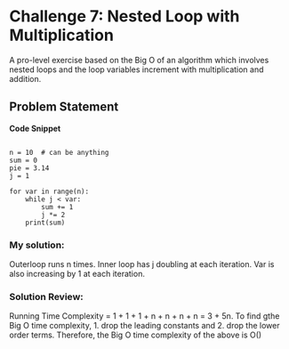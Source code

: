 # Challenge 7: Nested Loop with Multiplication
A pro-level exercise based on the Big O of an algorithm which involves nested loops and the loop variables increment with multiplication and addition.

## Problem Statement
**Code Snippet**
```

n = 10  # can be anything
sum = 0
pie = 3.14
j = 1

for var in range(n):
    while j < var:
        sum += 1
        j *= 2
    print(sum)

```

### My solution:
Outerloop runs n times. Inner loop has j doubling at each iteration. Var is also increasing by 1 at each iteration.

### Solution Review:
Running Time Complexity = 1 + 1 + 1 + n + n + n + n = 3 + 5n. To find gthe Big O time complexity, 1. drop the leading constants and 2. drop the lower order terms. Therefore, the Big O time complexity of the above is O()
